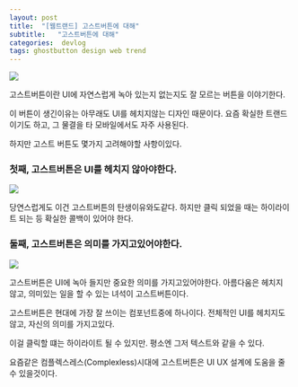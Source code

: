 ```yaml
---
layout: post
title:  "[웹트랜드] 고스트버튼에 대해"
subtitle:   "고스트버튼에 대해"
categories:  devlog
tags: ghostbutton design web trend
---
```


[![](http://postfiles2.naver.net/20161001_289/zooqzqz_14753144994841Ddbs_JPEG/esposure.jpg?type=w773)](#)

고스트버튼이란 UI에 자연스럽게 녹아 있는지 없는지도 잘 모르는 버튼을 이야기한다.

이 버튼이 생긴이유는 아무래도 UI를 헤치지않는 디자인 때문이다. 요즘 확실한 트랜드 이기도 하고, 그 물결을 타 모바일에서도 자주 사용된다.

하지만 고스트 버튼도 몇가지 고려해야할 사항이있다.

### 첫째, 고스트버튼은 UI를 헤치지 않아야한다.

[![](http://postfiles8.naver.net/20161001_263/zooqzqz_1475314706186tQ3Dw_PNG/ghostbutton.png?type=w773)](#)

당연스럽게도 이건 고스트버튼의 탄생이유와도같다. 하지만 클릭 되었을 때는 하이라이트 되는 등 확실한 콜백이 있어야 한다.


### 둘째, 고스트버튼은 의미를 가지고있어야한다.

[![](http://postfiles6.naver.net/20161001_133/zooqzqz_1475315044965kTEIf_JPEG/ghostmeaning.jpg?type=w773)](#)

고스트버튼은 UI에 녹아 들지만 중요한 의미를 가지고있어야한다. 아름다움은 헤치지 않고, 의미있는 일을 할 수 있는 녀석이 고스트버튼이다.

고스트버튼은 현대에 가장 잘 쓰이는 컴포넌트중에 하나이다. 전체적인 UI를 헤치지도 않고, 자신의 의미를 가지고있다.

이걸 클릭할 떄는 하이라이트 될 수 있지만. 평소엔 그저 텍스트와 같을 수 있다.

요즘같은 컴플렉스레스(Complexless)시대에 고스트버튼은 UI UX 설계에 도움을 줄 수 있을것이다.
